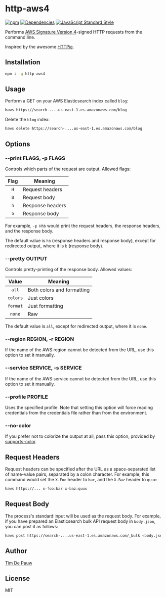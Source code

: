 # http-aws4

[![npm](https://img.shields.io/npm/v/http-aws4.svg)](https://www.npmjs.com/package/http-aws4) [![Dependencies](https://img.shields.io/david/timdp/http-aws4.svg)](https://david-dm.org/timdp/http-aws4) [![JavaScript Standard Style](https://img.shields.io/badge/code%20style-standard-brightgreen.svg)](http://standardjs.com/)

Performs
[AWS Signature Version 4](https://docs.aws.amazon.com/general/latest/gr/signature-version-4.html)-signed
HTTP requests from the command line.

Inspired by the awesome [HTTPie](https://httpie.org/).

## Installation

```bash
npm i -g http-aws4
```

## Usage

Perform a GET on your AWS Elasticsearch index called `blog`:

```bash
haws https://search-....us-east-1.es.amazonaws.com/blog
```

Delete the `blog` index:

```bash
haws delete https://search-....us-east-1.es.amazonaws.com/blog
```

## Options

### --print FLAGS, -p FLAGS

Controls which parts of the request are output. Allowed flags:

| Flag | Meaning          |
|:----:|------------------|
| `H`  | Request headers  |
| `B`  | Request body     |
| `h`  | Response headers |
| `b`  | Response body    |

For example, `-p Hhb` would print the request headers, the response headers, and
the response body.

The default value is `hb` (response headers and response body), except for
redirected output, where it is `b` (response body).

### --pretty OUTPUT

Controls pretty-printing of the response body. Allowed values:

| Value    | Meaning                    |
|:--------:|----------------------------|
| `all`    | Both colors and formatting |
| `colors` | Just colors                |
| `format` | Just formatting            |
| `none`   | Raw                        |

The default value is `all`, except for redirected output, where it is `none`.

### --region REGION, -r REGION

If the name of the AWS region cannot be detected from the URL, use this option
to set it manually.

### --service SERVICE, -s SERVICE

If the name of the AWS service cannot be detected from the URL, use this option
to set it manually.

### --profile PROFILE

Uses the specified profile. Note that setting this option will force reading
credentials from the credentials file rather than from the environment.

### --no-color

If you prefer not to colorize the output at all, pass this option, provided by
[supports-color](https://www.npmjs.com/package/supports-color).

## Request Headers

Request headers can be specified after the URL as a space-separated list of
name-value pairs, separated by a colon character. For example, this command
would set the `X-Foo` header to `bar`, and the `X-Baz` header to `quux`:

```bash
haws https://... x-foo:bar x-baz:quux
```

## Request Body

The process's standard input will be used as the request body. For example, if
you have prepared an Elasticsearch bulk API request body in `body.json`, you
can post it as follows:

```bash
haws post https://search-....us-east-1.es.amazonaws.com/_bulk <body.json
```

## Author

[Tim De Pauw](https://github.com/timdp)

## License

MIT
